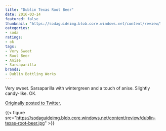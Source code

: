 ```yaml
---
title: "Dublin Texas Root Beer"
date: 2016-03-14
featured: false
thumbnail: "https://sodaguideimg.blob.core.windows.net/content/review/thumbs/dublin-texas-root-beer.jpg"
categories:
- soda
ratings:
- ok
tags:
- Very Sweet
- Root Beer
- Anise
- Sarsaparilla
brands:
- Dublin Bottling Works
---
```


Very sweet. Sarsaparilla with wintergreen and a touch of anise. Slightly candy-like. OK.

[Originally posted to Twitter.](https://twitter.com/Cavorter/status/709420730299973632)

{{< figure src="https://sodaguideimg.blob.core.windows.net/content/review/dublin-texas-root-beer.jpg" >}}

